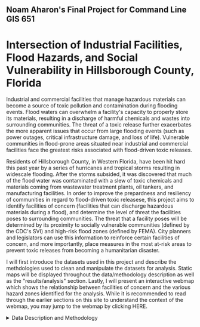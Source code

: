 ## Noam Aharon's Final Project for Command Line GIS 651

# Intersection of Industrial Facilities, Flood Hazards, and Social Vulnerability in Hillsborough County, Florida 

Industrial and commercial facilities that manage hazardous materials can become a source of toxic pollution and contamination during flooding events. Flood waters can overwhelm a facility's capacity to properly store its materials, resulting in a discharge of harmful chemicals and wastes into surrounding communities. The threat of a toxic release further exacerbates the more apparent issues that occur from large flooding events (such as power outages, critical infrastructure damage, and loss of life). Vulnerable communities in flood-prone areas situated near industrial and commercial facilities face the greatest risks associated with flood-driven toxic releases. 

Residents of Hillsborough County, in Western Florida, have been hit hard this past year by a series of hurricanes and tropical storms resulting in widescale flooding. After the storms subsided, it was discovered that much of the flood water was contaminated with a slew of toxic chemicals and materials coming from wastewater treatment plants, oil tankers, and manufacturing facilities. In order to improve the prepardness and resiliency of communities in regard to flood-driven toxic releasese, this project aims to identify facilities of concern (facilities that can discharge hazardous materials during a flood), and determine the level of threat the facilities poses to surrounding communities. The threat that a facility poses will be determined by its proximity to socially vulnerable communities (defined by the CDC's SVI) and high-risk flood zones (defined by FEMA). City planners and legislators can use this information to reinforce certain facilities of concern, and more importantly, place measures in the most at-risk areas to prevent toxic releases from becoming a humanitarian disaster. 

I will first introduce the datasets used in this project and describe the methdologies used to clean and manipulate the datasets for analysis. Static maps will be displayed throughout the data/methodology description as well as the "results/analysis" section. Lastly, I will present an interactive webmap which shows the relationship between facilities of concern and the various hazard zones identified for the analysis. While it is recommended to read through the earlier sections on this site to understand the context of the webmap, you may jump to the webmap by clicking HERE. 


<details><summary>Data Description and Methodology</summary>
<p>

1. [Social Vulnerability Index by Census Tract](https://www.atsdr.cdc.gov/placeandhealth/svi/interactive_map.html) - CDC, 2020. 
  
**Data Description** 
  
*What is Social Vulnerability?*
  
"Every community must prepare for and respond to hazardous events, whether a natural disaster like a tornado
or a disease outbreak, or an anthropogenic event such as a harmful chemical spill. The degree to which a
community exhibits certain social conditions, including high poverty, low percentage of vehicle access, or
crowded households, may affect that community’s ability to prevent human suffering and financial loss in the
event of disaster. These factors describe a community’s social vulnerability."

*What is CDC Social Vulnerability Index?*
  
"SVI indicates the relative vulnerability of every U.S. Census tract. SVI ranks the tracts on 15 social factors, including unemployment,
minority status, and disability, and further groups them into four related themes. Thus, each tract receives a
ranking for each Census variable and for each of the four themes, as well as an overall ranking." The scale goes from 0 to 1 (low to high social vulnerability).
 
The SVI can help determine a community's level of prepardness and resiliency to deal with a human or natural disaster. For the purposes of this analysis, I am interested in identifying the most socially vulnerable communities in Hillsborough County, Florida, to see if they are situated near facilities of concern. According to the CDC's interactive SVI map, census tracts with an overall SVI ranking of .75 and above are are considered to be areas with high social vulnerability. Census tracts with .75 SVI or higher will become one of the two hazard zones or areas that will be defined for the analysis. These hazard zones/areas are places where the harmful effects of toxic releases from facilities of concern will be exacerbated. 

**Data Cleaning and Methodology**

I downloaded a csv file of all census tracts in Florida attached to SVI data. The SVI data includes all the variables that go in to calculatiing the overall SVI ranking. Since I'm only interested in the overall SVI, I dropped most of the columns from the csv. I then filtered the dataset to Hillsborough County and joined the dataset to another dataset that includes the geometries of the census tracts in Hillsborough County. Census tracts that were located in the water were dropped from the geometry. Below is a choropleth map displaying the SVI values for every census tract in Hillsborough County. The dark blue census tracts (SVI of .75 and above) is identified as one of the two hazard layers that will be used to conduct the analysis.    

  
  
  2. [National Flood Hazard Layer](https://msc.fema.gov/portal/advanceSearch#searchresultsanchor) - FEMA, 2022
  
**Data Description** 
  
The National Flood Hazard Layer (NFHL_12057C) from the FEMA Flood Map Service Center is a shapefile that displays the different flood insurance zones defined by FEMA for the entire country. Flood zones are defined by how their varying levels of flood risk. High risk zones are areas where there is a 1% chance of annual flooding and a 26% chance of flooding during a 30-year period. Moderate to low risk zones are areas where the risk of flooding is reduced but not completley removed. Flood insurance is not required in these zones. Click [here](https://www.fema.gov/blog/fema-flood-maps-and-zones-explained) for a more detailed explanation of the zones. All flood zones in Hillsborough County that start with the letter "A" and "V" will be considered a high-risk flood zone and will be considered the second overall hazard zone/area used for the analysis. Below is a map displaying the different flood zones in Hillsborough county. The "X" flood zone is considered low-risk and will therefore be dropped later on to create a layer that only includes high-risk zones.
  

</p>
</details>
